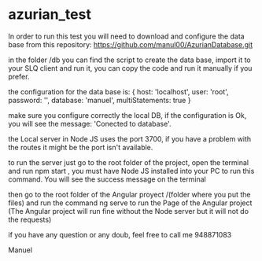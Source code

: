 # azurian_test

In order to run this test you will need to download and configure the data base from this repository:
https://github.com/manul00/AzurianDatabase.git

in the folder /db you can find the script to create the data base, import it to your SLQ client and run it, you can copy the code and run it manually if you prefer.

the configuration for the data base is:
{
	host: 'localhost',
	user: 'root',
	password: '',
	database: 'manuel',
	multiStatements: true
}

make sure you configure correctly the local DB, if the configuration is Ok, you will see the message: 'Conected to database'.

the Local server in Node JS uses the port 3700, if you have a problem with the routes it might be the port isn't available.

to run the server just go to the root folder of the project, open the terminal and run npm start , you must have Node JS installed into your PC to run this command. You will see the success message on the terminal 

then go to the root folder of the Angular proyect /(folder where you put the files) and run the command ng serve to run the Page of the Angular project (The Angular project will run fine without the Node server but it will not do the requests)

if you have any question or any doub, feel free to call me 948871083

Manuel

